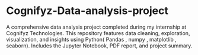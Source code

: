 # Cognifyz-Data-analysis-project
A comprehensive data analysis project completed during my internship at Cognifyz Technologies. This repository features data cleaning, exploration, visualization, and insights using Python( Pandas , numpy , matplotlib , seaborn). Includes the Jupyter Notebook, PDF report, and project summary.
